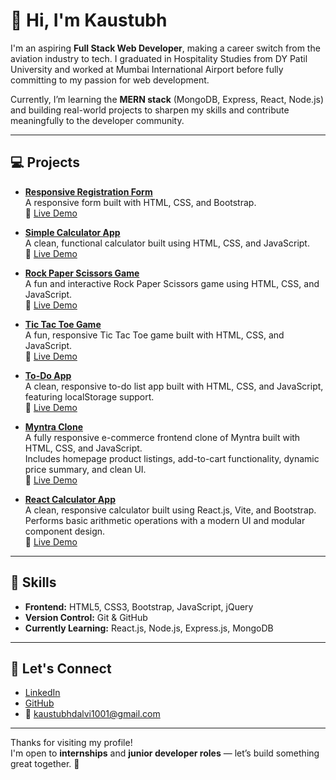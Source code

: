 # 👋 Hi, I'm Kaustubh

I'm an aspiring **Full Stack Web Developer**, making a career switch from the aviation industry to tech. I graduated in Hospitality Studies from DY Patil University and worked at Mumbai International Airport before fully committing to my passion for web development.

Currently, I’m learning the **MERN stack** (MongoDB, Express, React, Node.js) and building real-world projects to sharpen my skills and contribute meaningfully to the developer community.

---

## 💻 Projects

- [**Responsive Registration Form**](https://github.com/Kaustubh-Dalvi1001/Responsive-Registration-Form-HTML-CSS-Bootstrap)  
  A responsive form built with HTML, CSS, and Bootstrap.  
  🔗 [Live Demo](https://kaustubh-dalvi1001.github.io/Responsive-Registration-Form-HTML-CSS-Bootstrap/)

- [**Simple Calculator App**](https://github.com/Kaustubh-Dalvi1001/Simple-JavaScript-Calculator)  
  A clean, functional calculator built using HTML, CSS, and JavaScript.  
  🔗 [Live Demo](https://kaustubh-dalvi1001.github.io/Simple-JavaScript-Calculator/)
- [**Rock Paper Scissors Game**](https://github.com/Kaustubh-Dalvi1001/Rock-Paper-Scissors-Game-JS)  
  A fun and interactive Rock Paper Scissors game using HTML, CSS, and JavaScript.  
  🔗 [Live Demo](https://kaustubh-dalvi1001.github.io/Rock-Paper-Scissors-Game-JS/)
- [**Tic Tac Toe Game**](https://github.com/Kaustubh-Dalvi1001/Tic-Tac-Toe-Game.git)  
  A fun, responsive Tic Tac Toe game built with HTML, CSS, and JavaScript.  
  🔗 [Live Demo](https://kaustubh-dalvi1001.github.io/Tic-Tac-Toe-Game/)
- [**To-Do App**](https://github.com/Kaustubh-Dalvi1001/To-Do-App-JavaScript.git)  
  A clean, responsive to-do list app built with HTML, CSS, and JavaScript, featuring localStorage support.  
  🔗 [Live Demo](https://kaustubh-dalvi1001.github.io/To-Do-App-JavaScript/)
  
- [**Myntra Clone**](https://github.com/Kaustubh-Dalvi1001/Myntra-Clone-Frontend.git)  
  A fully responsive e-commerce frontend clone of Myntra built with HTML, CSS, and JavaScript.  
  Includes homepage product listings, add-to-cart functionality, dynamic price summary, and clean UI.  
  🔗 [Live Demo](https://kaustubh-dalvi1001.github.io/Myntra-Clone-Frontend/)

- [**React Calculator App**](https://github.com/Kaustubh-Dalvi1001/React-Calculator-App)  
A clean, responsive calculator built using React.js, Vite, and Bootstrap.  
Performs basic arithmetic operations with a modern UI and modular component design.  
🔗 [Live Demo](https://kaustubh-dalvi1001.github.io/React-Calculator-App/)

---

## 🧠 Skills

- **Frontend:** HTML5, CSS3, Bootstrap, JavaScript, jQuery  
- **Version Control:** Git & GitHub  
- **Currently Learning:** React.js, Node.js, Express.js, MongoDB

---

## 🤝 Let's Connect

- [LinkedIn](https://www.linkedin.com/in/kaustubh-dalvi-0431662a8)  
- [GitHub](https://github.com/Kaustubh-Dalvi1001)  
- 📧 kaustubhdalvi1001@gmail.com

---

Thanks for visiting my profile!  
I'm open to **internships** and **junior developer roles** — let’s build something great together. 🚀
